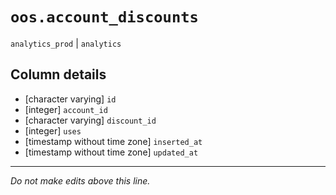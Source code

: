 # `oos.account_discounts`
`analytics_prod` | `analytics`

## Column details
* [character varying] `id`
* [integer]   `account_id`
* [character varying] `discount_id`
* [integer]   `uses`
* [timestamp without time zone] `inserted_at`
* [timestamp without time zone] `updated_at`

-------------------------------------------------------------------------------
*Do not make edits above this line.*

